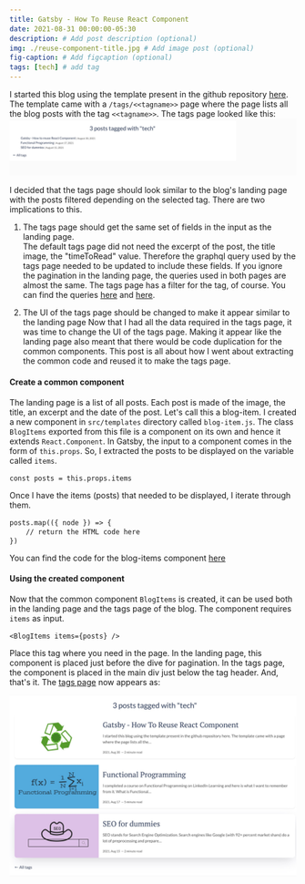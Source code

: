 ```yaml
---
title: Gatsby - How To Reuse React Component
date: 2021-08-31 00:00:00-05:30
description: # Add post description (optional)
img: ./reuse-component-title.jpg # Add image post (optional)
fig-caption: # Add figcaption (optional)
tags: [tech] # add tag
---
```

I started this blog using the template present in the github repository [here](https://github.com/wangonya/flexible-gatsby). The template came with a `/tags/<<tagname>>` page where the page lists all the blog posts with the tag `<<tagname>>`. The tags page looked like this:
![Tags Page - Before](./tagpage-before.jpg)

I decided that the tags page should look similar to the blog's landing page with the posts filtered depending on the selected tag. There are two implications to this.

1. The tags page should get the same set of fields in the input as the landing page.  
   The default tags page did not need the excerpt of the post, the title image, the "timeToRead" value. Therefore the graphql query used by the tags page needed to be updated to include these fields. If you ignore the pagination in the landing page, the queries used in both pages are almost the same. The tags page has a filter for the tag, of course. You can find the queries [here](https://github.com/joshi-aparna/blog/blob/97f727901703e351f0df96513d648786fcf82b77/src/templates/blog-list.js#L60) and [here](https://github.com/joshi-aparna/blog/blob/97f727901703e351f0df96513d648786fcf82b77/src/templates/tags.js#L41). 

2. The UI of the tags page should be changed to make it appear similar to the landing page
    Now that I had all the data required in the tags page, it was time to change the UI of the tags page. Making it appear like the landing page also meant that there would be code duplication for the common components. This post is all about how I went about extracting the common code and reused it to make the tags page. 

#### Create a common component
The landing page is a list of all posts. Each post is made of the image, the title, an excerpt and the date of the post. Let's call this a blog-item. I created a new component in `src/templates` directory called `blog-item.js`. The class `BlogItems` exported from this file is a component on its own and hence it extends `React.Component`. 
In Gatsby, the input to a component comes in the form of `this.props`. So, I extracted the posts to be displayed on the variable called `items`.
```
const posts = this.props.items
```
Once I have the items (posts) that needed to be displayed, I iterate through them.
```
posts.map(({ node }) => {
    // return the HTML code here
})
```
You can find the code for the blog-items component [here](https://github.com/joshi-aparna/blog/blob/97f727901703e351f0df96513d648786fcf82b77/src/templates/blog-item.js#L8)


#### Using the created component
Now that the common component `BlogItems` is created, it can be used both in the landing page and the tags page of the blog. The component requires `items` as input. 
```
<BlogItems items={posts} />
```

Place this tag where you need in the page. In the landing page, this component is placed just before the dive for pagination. In the tags page, the component is placed in the main div just below the tag header. And, that's it. The [tags page](/tags/tech/) now appears as:

![Tags Page - After](./tagpage-after.jpg)
